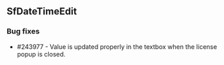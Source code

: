 ## SfDateTimeEdit

### Bug fixes

* \#243977 - Value is updated properly in the textbox when the license popup is closed.

